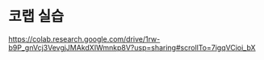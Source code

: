 코랩 실습
===
https://colab.research.google.com/drive/1rw-b9P_gnVcj3VevgjJMAkdXIWmnkp8V?usp=sharing#scrollTo=7igqVCioi_bX
